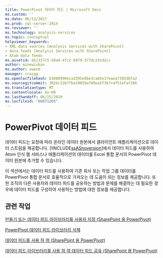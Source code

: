 ```yaml
---
title: PowerPivot 데이터 피드 | Microsoft Docs
ms.custom: ''
ms.date: 06/13/2017
ms.prod: sql-server-2014
ms.reviewer: ''
ms.technology: analysis-services
ms.topic: conceptual
helpviewer_keywords:
- XML data sources [Analysis Services with SharePoint]
- data feeds [Analysis Services with SharePoint]
- Atom data feeds
ms.assetid: 6b1337c5-50a0-4fc2-b079-377dc241d2cc
author: minewiskan
ms.author: owend
manager: craigg
ms.openlocfilehash: b3080996eca3395e8be3cab5e17eaea7305dbfa2
ms.sourcegitcommit: 3026c22b7fba19059a769ea5f367c4f51efaf286
ms.translationtype: MT
ms.contentlocale: ko-KR
ms.lasthandoff: 06/15/2019
ms.locfileid: "66071265"
---
```

# <a name="powerpivot-data-feeds"></a>PowerPivot 데이터 피드
  데이터 피드는 요청에 따라 온라인 데이터 원본에서 클라이언트 애플리케이션으로 데이터 스트림을 제공합니다. [!INCLUDE[ssASnoversion](../../includes/ssasnoversion-md.md)]에서 데이터 피드를 사용하여 Atom 인식 웹 서비스나 애플리케이션의 데이터를 Excel 통합 문서의 PowerPivot 데이터 원본에 추가할 수 있습니다.  
  
 이 섹션에서는 데이터 피드를 사용하여 기존 회사 또는 작업 그룹 데이터를 PowerPivot 통합 문서로 효율적으로 가져오는 데 도움이 되는 정보를 제공합니다. 또한 조직의 다른 사용자와 데이터 피드를 공유하는 방법과 문제를 해결하는 데 필요한 경우에 데이터 피드를 구성하여 사용하는 방법에 대한 정보를 제공합니다.  
  
## <a name="related-tasks"></a>관련 작업  
 [만들기 또는 데이터 피드 라이브러리를 사용자 지정 &#40;SharePoint 용 PowerPivot&#41;](create-or-customize-a-data-feed-library-power-pivot-for-sharepoint.md)  
  
 [PowerPivot 데이터 피드 라이브러리 삭제](delete-a-power-pivot-data-feed-library.md)  
  
 [데이터 피드를 사용 하 여 &#40;SharePoint 용 PowerPivot&#41;](use-data-feeds-power-pivot-for-sharepoint.md)  
  
 [데이터 피드 라이브러리를 사용 하 여 데이터 피드 공유 &#40;SharePoint 용 PowerPivot&#41;](share-data-feeds-using-a-data-feed-library-power-pivot-for-sharepoint.md)  
  
  
